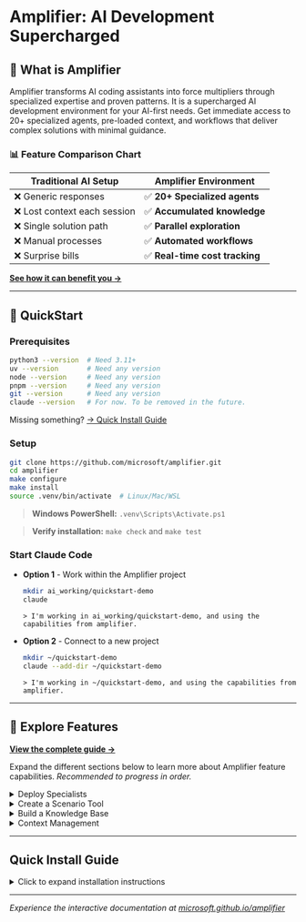# Amplifier: AI Development Supercharged

## 🎯 What is Amplifier

Amplifier transforms AI coding assistants into force multipliers through specialized expertise and proven patterns. It is a supercharged AI development environment for your AI-first needs. Get immediate access to 20+ specialized agents, pre-loaded context, and workflows that deliver complex solutions with minimal guidance. 

### 📊 Feature Comparison Chart

| Traditional AI Setup | Amplifier Environment |
|----------------------|----------------------|
| ❌ Generic responses | ✅ **20+ Specialized agents** |
| ❌ Lost context each session | ✅ **Accumulated knowledge** |  
| ❌ Single solution path | ✅ **Parallel exploration** |
| ❌ Manual processes | ✅ **Automated workflows** |
| ❌ Surprise bills | ✅ **Real-time cost tracking** |


**[See how it can benefit you →](https://microsoft.github.io/amplifier)**

---

## 🚀 QuickStart 

### Prerequisites

```bash
python3 --version  # Need 3.11+
uv --version       # Need any version
node --version     # Need any version
pnpm --version     # Need any version
git --version      # Need any version
claude --version   # For now. To be removed in the future.
```

Missing something? [→ Quick Install Guide](#quick-install-guide)


### Setup

```bash
git clone https://github.com/microsoft/amplifier.git
cd amplifier
make configure
make install
source .venv/bin/activate  # Linux/Mac/WSL
```
> **Windows PowerShell:** `.venv\Scripts\Activate.ps1`

> **Verify installation:** `make check` and `make test`


### Start Claude Code


- **Option 1** - Work within the Amplifier project
    ```bash
    mkdir ai_working/quickstart-demo
    claude
    ```

    ```
    > I'm working in ai_working/quickstart-demo, and using the capabilities from amplifier.
    ```
    
- **Option 2** - Connect to a new project
    ```bash
    mkdir ~/quickstart-demo
    claude --add-dir ~/quickstart-demo
    ```

    ```
    > I'm working in ~/quickstart-demo, and using the capabilities from amplifier.
    ```

---

## 📖 Explore Features

**[View the complete guide →](https://microsoft.github.io/amplifier)**

Expand the different sections below to learn more about Amplifier feature capabilities. *Recommended to progress in order.*

<details>
<summary> Deploy Specialists</summary>

> ### 💡 Deploy Specialists
>*Amplifier includes 20+ specialized AI agents, each trained for specific tasks like architecture design, bug hunting, test coverage analysis, and modular code generation. These specialists work with expert-level precision, delivering focused results without the context confusion of general-purpose AI assistants.*
>
> **[Learn more about Specialists →](https://microsoft.github.io/amplifier)**
> 
> ### Try It Out
>```
>>  Use zen-architect to design a CLI tool that analyzes markdown files and reports: word 
>   count, heading count, link count, and reading time estimate
>```
> **What you'll see**: A clean design spec for the modular-builder to use.
> <br>
>```
>>  Use modular-builder to implement the markdown analyzer
>```
> **What you'll experience**: An automated workflow that implements the design.

</details>

<details>
<summary>Create a Scenario Tool</summary>

> ### 🎨 Create A Scenario Tool
>*Scenario tools are reusable CLI applications that combine Python code structure with AI intelligence for reliable, repeatable workflows. Create custom tools once, then run them anytime with simple make commands - perfect for standardizing complex multi-step processes.*
>
> **[Learn more about Scenario Tools →](https://microsoft.github.io/amplifier)**
>
> ### Try It Out
>```
>>  I need a @scenarios/ tool that creates multiple text-based files such as notes, specs,
>   decisions, etc., all based on the current material in the demo directory. These files will 
>   be used to showcase Amplifier's knowledge base capabilities. The files should be diverse 
>   enough to demonstrate what the knowledge commands can do, but small enough that knowledge-
>   update can complete within 2 minutes. Because this tool is for a demo, please keep the 
>   design compact enough that it can be implemented within 2 minutes.
>```
> **What you'll discover**: How simple it is to create a dependable tool
> <br>
>```
>>  Run the scenario tool to create content for the ~/quickstart-demo.
>```
> **What you'll see**: Content generated for the demo using the newly created Scenario.

</details>

<details>
<summary>Build a Knowledge Base</summary>

> ### 📚 Build a Knowledge Base
>*Amplifier's knowledge system automatically extracts concepts, relationships, and insights from your documents, organizing them into a queryable knowledge graph. This enables powerful semantic search, pattern recognition, and context-aware assistance across your entire project documentation.*
>
> **[Learn more about the Knowledge Base →](https://microsoft.github.io/amplifier)**
>
> ### Try It Out
>```
>>  make knowledge-update for AMPLIFIER_CONTENT_DIRS="~/quickstart-demo"
>```
> **What you'll experience**: Knowledge classification and extraction at work on the new content. *This step can take ~10-15 minutes.*
> <br>
>```
>>  make knowledge-stats
>
>>  make knowledge-graph-viz
>```
> **What you'll see**: Statistics and a visualization of the content.

</details>

<details>
<summary>Context Management</summary>

> ### 🧠 Context Management
>*Amplifier's context management intelligently compresses long conversation sessions, reducing token usage while preserving the essential information you need. All conversation history is automatically saved as searchable transcripts that you can restore anytime, ensuring no valuable context is ever lost.*
>
>**[Learn more about Context Management →](https://microsoft.github.io/amplifier)**
> 
> ### Try It Out
>```
>>  /compact
>```
> **What you'll see**: A summary is saved but the full history is cleared.
> <br>
>```
>>  What are the available transcripts?
>
>>  /transcript
>```
> **What you'll discover**: Even compacted conversations can be restored for context.
>
</details>

---

## Quick Install Guide

<details>
<summary>Click to expand installation instructions</summary>

### Mac

```bash
brew install python3 node git pnpm uv
npm install -g @anthropic-ai/claude-cli
```

### Ubuntu/Debian/WSL

```bash
# System packages
sudo apt update && sudo apt install -y python3 python3-pip nodejs npm git

# pnpm
npm install -g pnpm
pnpm setup && source ~/.bashrc

# uv (Python package manager)
curl -LsSf https://astral.sh/uv/install.sh | sh

# Claude Code CLI
npm install -g @anthropic-ai/claude-cli
```

### Windows

1. Install [WSL2](https://learn.microsoft.com/windows/wsl/install)
2. Run Ubuntu commands above inside WSL

### Manual Downloads

- [Python](https://python.org/downloads) (3.11 or newer)
- [Node.js](https://nodejs.org) (any recent version)
- [pnpm](https://pnpm.io/installation) (package manager)
- [Git](https://git-scm.com) (any version)
- [uv](https://docs.astral.sh/uv/getting-started/installation/) (Python package manager)
- [Claude Code CLI](https://github.com/anthropics/claude-code) (AI assistant)

</details>

---

*Experience the interactive documentation at [microsoft.github.io/amplifier](https://microsoft.github.io/amplifier)*